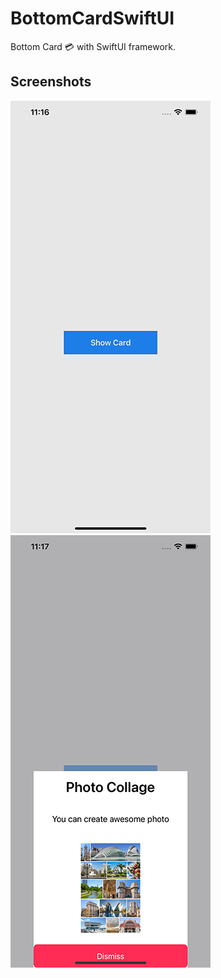 # BottomCardSwiftUI
Bottom Card :credit_card: with SwiftUI framework.

## Screenshots
![Screenshot 1](https://github.com/val-po/BottomCardSwiftUI/blob/main/BottomCardSwiftUI/Screenshots/Screenshot1.png)
![Screenshot 2](https://github.com/val-po/BottomCardSwiftUI/blob/main/BottomCardSwiftUI/Screenshots/Screenshot2.png)
